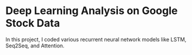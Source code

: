 # Deep Learning Analysis on Google Stock Data 

 In this project, I coded various recurrent neural network models like LSTM, Seq2Seq, and Attention.


